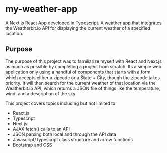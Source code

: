 # my-weather-app
A Next.js React App developed in Typescript. A weather app that integrates the Weatherbit.io API for displaying the current weather of a specified location.

## Purpose
The purpose of this project was to familiarize myself with React and Next.js as much as possible by completing a project from scratch. Its a simple web application
only using a handful of components that starts with a form which accepts either a zipcode or a State + City, though the zipcode takes priority. It will then search
for the current weather of that location via the Weatherbit.io API, which returns a JSON file of things like the temperature, wind, and a description of the sky.

This project covers topics including but not limited to:
- React.js
- Typescript
- Next.js
- AJAX fetch() calls to an API
- JSON parsing both local and through the API data
- Javascript/Typescript class structure and arrow functions
- Bootstrap and CSS
